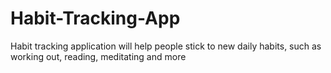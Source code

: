 # Habit-Tracking-App
Habit tracking application will help people stick to new daily habits, such as working out, reading, meditating and more
